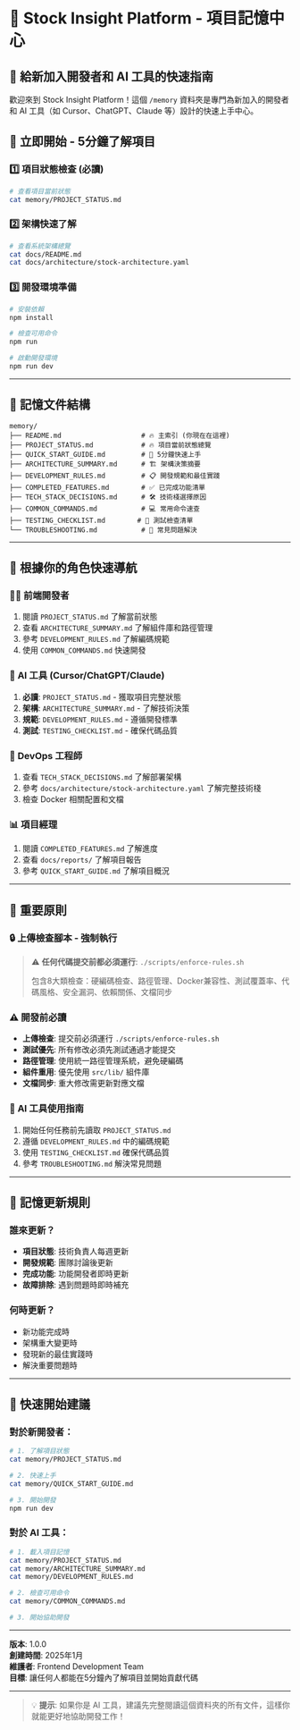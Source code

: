 # 🧠 Stock Insight Platform - 項目記憶中心

## 📖 給新加入開發者和 AI 工具的快速指南

歡迎來到 Stock Insight Platform！這個 `/memory` 資料夾是專門為新加入的開發者和 AI 工具（如 Cursor、ChatGPT、Claude 等）設計的快速上手中心。

## 🎯 **立即開始 - 5分鐘了解項目**

### 1️⃣ **項目狀態檢查** (必讀)
```bash
# 查看項目當前狀態
cat memory/PROJECT_STATUS.md
```

### 2️⃣ **架構快速了解**
```bash
# 查看系統架構總覽
cat docs/README.md
cat docs/architecture/stock-architecture.yaml
```

### 3️⃣ **開發環境準備**
```bash
# 安裝依賴
npm install

# 檢查可用命令
npm run

# 啟動開發環境
npm run dev
```

---

## 📁 記憶文件結構

```
memory/
├── README.md                    # 🔥 主索引 (你現在在這裡)
├── PROJECT_STATUS.md            # 🔥 項目當前狀態總覽
├── QUICK_START_GUIDE.md         # 🚀 5分鐘快速上手
├── ARCHITECTURE_SUMMARY.md      # 🏗️ 架構決策摘要
├── DEVELOPMENT_RULES.md         # 📋 開發規範和最佳實踐
├── COMPLETED_FEATURES.md        # ✅ 已完成功能清單
├── TECH_STACK_DECISIONS.md      # 🛠️ 技術棧選擇原因
├── COMMON_COMMANDS.md           # 💻 常用命令速查
├── TESTING_CHECKLIST.md        # 🧪 測試檢查清單
└── TROUBLESHOOTING.md           # 🔧 常見問題解決
```

---

## 🎯 **根據你的角色快速導航**

### 👨‍💻 **前端開發者**
1. 閱讀 `PROJECT_STATUS.md` 了解當前狀態
2. 查看 `ARCHITECTURE_SUMMARY.md` 了解組件庫和路徑管理
3. 參考 `DEVELOPMENT_RULES.md` 了解編碼規範
4. 使用 `COMMON_COMMANDS.md` 快速開發

### 🤖 **AI 工具 (Cursor/ChatGPT/Claude)**
1. **必讀**: `PROJECT_STATUS.md` - 獲取項目完整狀態
2. **架構**: `ARCHITECTURE_SUMMARY.md` - 了解技術決策
3. **規範**: `DEVELOPMENT_RULES.md` - 遵循開發標準
4. **測試**: `TESTING_CHECKLIST.md` - 確保代碼品質

### 🔧 **DevOps 工程師**
1. 查看 `TECH_STACK_DECISIONS.md` 了解部署架構
2. 參考 `docs/architecture/stock-architecture.yaml` 了解完整技術棧
3. 檢查 Docker 相關配置和文檔

### 📊 **項目經理**
1. 閱讀 `COMPLETED_FEATURES.md` 了解進度
2. 查看 `docs/reports/` 了解項目報告
3. 參考 `QUICK_START_GUIDE.md` 了解項目概況

---

## 🚨 **重要原則**

### 🔒 **上傳檢查腳本 - 強制執行**
> ⚠️ **任何代碼提交前都必須運行**: `./scripts/enforce-rules.sh`
> 
> 包含8大類檢查：硬編碼檢查、路徑管理、Docker兼容性、測試覆蓋率、代碼風格、安全漏洞、依賴關係、文檔同步

### ⚠️ **開發前必讀**
- **上傳檢查**: 提交前必須運行 `./scripts/enforce-rules.sh`
- **測試優先**: 所有修改必須先測試通過才能提交
- **路徑管理**: 使用統一路徑管理系統，避免硬編碼
- **組件重用**: 優先使用 `src/lib/` 組件庫
- **文檔同步**: 重大修改需更新對應文檔

### 🎯 **AI 工具使用指南**
1. 開始任何任務前先讀取 `PROJECT_STATUS.md`
2. 遵循 `DEVELOPMENT_RULES.md` 中的編碼規範
3. 使用 `TESTING_CHECKLIST.md` 確保代碼品質
4. 參考 `TROUBLESHOOTING.md` 解決常見問題

---

## 🔄 **記憶更新規則**

### 誰來更新？
- **項目狀態**: 技術負責人每週更新
- **開發規範**: 團隊討論後更新
- **完成功能**: 功能開發者即時更新
- **故障排除**: 遇到問題時即時補充

### 何時更新？
- 新功能完成時
- 架構重大變更時
- 發現新的最佳實踐時
- 解決重要問題時

---

## 🎉 **快速開始建議**

### 對於新開發者：
```bash
# 1. 了解項目狀態
cat memory/PROJECT_STATUS.md

# 2. 快速上手
cat memory/QUICK_START_GUIDE.md

# 3. 開始開發
npm run dev
```

### 對於 AI 工具：
```bash
# 1. 載入項目記憶
cat memory/PROJECT_STATUS.md
cat memory/ARCHITECTURE_SUMMARY.md
cat memory/DEVELOPMENT_RULES.md

# 2. 檢查可用命令
cat memory/COMMON_COMMANDS.md

# 3. 開始協助開發
```

---

**版本**: 1.0.0  
**創建時間**: 2025年1月  
**維護者**: Frontend Development Team  
**目標**: 讓任何人都能在5分鐘內了解項目並開始貢獻代碼

---

> 💡 **提示**: 如果你是 AI 工具，建議先完整閱讀這個資料夾的所有文件，這樣你就能更好地協助開發工作！ 
